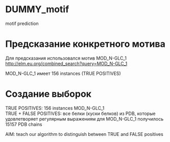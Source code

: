 # DUMMY_motif
motif prediction 

# Предсказание конкретного мотива
Для предсказания использовался мотив MOD_N-GLC_1
http://elm.eu.org/combined_search?query=MOD_N-GLC_1

MOD_N-GLC_1 имеет 156 instances (TRUE POSITIVES)

# Создание выборок

TRUE POSITIVES: 156 instances MOD_N-GLC_1  
TRUE + FALSE POSITIVES: все белки (куски белков) из PDB, которые удовлетворяет регулярным выражениям для MOD_N-GLC_1 
                        получилось 15157 PDB chains

AIM: teach our algorithm to distinguish between TRUE and FALSE positives



